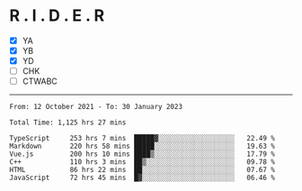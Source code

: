 # R . I . D . E . R

- [x] YA
- [x] YB
- [x] YD
- [ ] CHK
- [ ] CTWABC

---

<!--START_SECTION:waka-->

```text
From: 12 October 2021 - To: 30 January 2023

Total Time: 1,125 hrs 27 mins

TypeScript     253 hrs 7 mins  █████▓░░░░░░░░░░░░░░░░░░░   22.49 %
Markdown       220 hrs 58 mins █████░░░░░░░░░░░░░░░░░░░░   19.63 %
Vue.js         200 hrs 10 mins ████▒░░░░░░░░░░░░░░░░░░░░   17.79 %
C++            110 hrs 3 mins  ██▒░░░░░░░░░░░░░░░░░░░░░░   09.78 %
HTML           86 hrs 22 mins  ██░░░░░░░░░░░░░░░░░░░░░░░   07.67 %
JavaScript     72 hrs 45 mins  █▓░░░░░░░░░░░░░░░░░░░░░░░   06.46 %
```

<!--END_SECTION:waka-->
